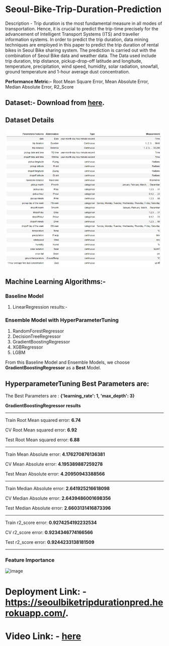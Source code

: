 # Seoul-Bike-Trip-Duration-Prediction

Description - Trip duration is the most fundamental measure in all modes of transportation.
Hence, it is crucial to predict the trip-time precisely for the advancement of Intelligent
Transport Systems (ITS) and traveller information systems. In order to predict the trip
duration, data mining techniques are employed in this paper to predict the trip duration of
rental bikes in Seoul Bike sharing system. The prediction is carried out with the combination
of Seoul Bike data and weather data. The Data used include trip duration, trip distance,
pickup-drop-off latitude and longitude, temperature, precipitation, wind speed, humidity, solar
radiation, snowfall, ground temperature and 1-hour average dust concentration.

**Performance Metric:-** Root Mean Square Error, Mean Absolute Error, Median Absolute Error, R2_Score  

## Dataset:- Download from [**here**](https://www.kaggle.com/saurabhshahane/seoul-bike-trip-duration-prediction).
## Dataset Details
![data](data_dict_seoul.jpeg)

## Machine Learning Algorithms:-
### Baseline Model
1) LinearRegression results:- 

### Ensemble Model with HyperParameterTuning
1) RandomForestRegressor
2) DecisionTreeRegressor
3) GradientBoostingRegressor
4) XGBRegressor
5) LGBM

From this Baseline Model and Ensemble Models, we choose **GradientBoostingRegressor** as a **Best** Model.
## HyperparameterTuning Best Parameters are:

The Best Parameters are :  **{'learning_rate': 1, 'max_depth': 3}**

**GradientBoostingRegressor results**

**************************************************
Train Root Mean squared error: **6.74**

CV Root Mean squared error: **6.92**

Test Root Mean squared error: **6.88**
**************************************************
Train Mean Absolute error:  **4.176270876136381**

CV Mean Absolute error:  **4.195389887259278**

Test Mean Absolute error:  **4.20950943388566**
**************************************************
Train Median Absolute error:  **2.641925216618098**

CV Median Absolute error:  **2.6439486001698356**

Test Median Absolute error:  **2.6603131416873396**
**************************************************
Train r2_score error:  **0.9274254192232534**

CV r2_score error:  **0.9234346774166566**

Test r2_score error:  **0.9244233138181509**
**************************************************

### Feature Importance
![image](https://user-images.githubusercontent.com/69208280/133316238-c0707ad6-e743-4fdf-894c-d8c5c469fbdd.png)

# Deployment Link: - https://seoulbiketripdurationpred.herokuapp.com/.
# Video Link: - [**here**](https://drive.google.com/file/d/1VO3ENntYdhsSVLJGHCLpAefoa0J8r9PV/view?usp=sharing)
